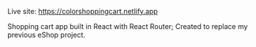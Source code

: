 Live site: https://colorshoppingcart.netlify.app

Shopping cart app built in React with React Router; Created to replace my previous eShop project.
